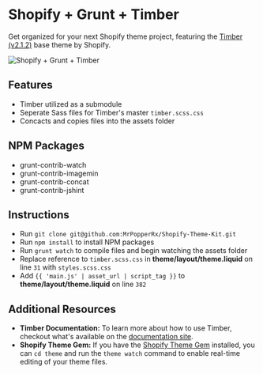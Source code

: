 # Shopify + Grunt + Timber

Get organized for your next Shopify theme project, featuring the [Timber (v2.1.2)](https://github.com/Shopify/Timber) base theme by Shopify.

![Shopify + Grunt + Timber](http://host.coreycapetillo.com/git/media/shopify-grunt-timber.png)


## Features

* Timber utilized as a submodule
* Seperate Sass files for Timber's master `timber.scss.css`
* Concacts and copies files into the assets folder

## NPM Packages

* grunt-contrib-watch
* grunt-contrib-imagemin
* grunt-contrib-concat
* grunt-contrib-jshint

## Instructions

* Run `git clone git@github.com:MrPopperRx/Shopify-Theme-Kit.git`
* Run `npm install` to install NPM packages
* Run `grunt watch` to compile files and begin watching the assets folder
* Replace reference to `timber.scss.css` in **theme/layout/theme.liquid** on line `31` with `styles.scss.css`
* Add `{{ 'main.js' | asset_url | script_tag }}` to **theme/layout/theme.liquid** on line `382`

## Additional Resources

* **Timber Documentation:** To learn more about how to use Timber, checkout what's available on the [documentation site](http://shopify.github.io/Timber/).
* **Shopify Theme Gem:** If you have the [Shopify Theme Gem](https://github.com/Shopify/shopify_theme) installed, you can `cd theme` and run the `theme watch` command to enable real-time editing of your theme files.